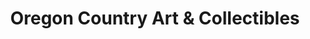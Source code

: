 ---
title: "Oregon Country Art & Collectibles"
url: /lincoln-city/oregon-country-art-and-collectibles/
shop: collector
---